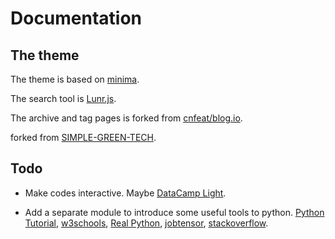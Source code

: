 # Documentation
## The theme
<p>	The theme is based on <a href="https://github.com/jekyll/minima">minima</a>.</p>
<p> The search tool is <a href="https://jekyllcodex.org/without-plugin/search-lunr/">Lunr.js</a>.</p>
<p> The archive and tag pages is forked from <a href="https://github.com/cnfeat/blog.io">cnfeat/blog.io</a>.</p>

<p>forked from <a href="http://jekyllthemes.org/themes/SIMPLE-GREEN-TECH/">SIMPLE-GREEN-TECH</a>.</p>

## Todo

- Make codes interactive. Maybe [DataCamp Light](https://github.com/datacamp/datacamp-light).

- Add a separate module to introduce some useful tools to python. [Python Tutorial](https://docs.python.org/3/tutorial/), [w3schools](https://www.w3schools.com/python/), [Real Python](https://realpython.com/), [jobtensor](https://jobtensor.com/Tutorial/Python/en/Introduction), [stackoverflow](https://stackoverflow.com/questions/tagged/python).

